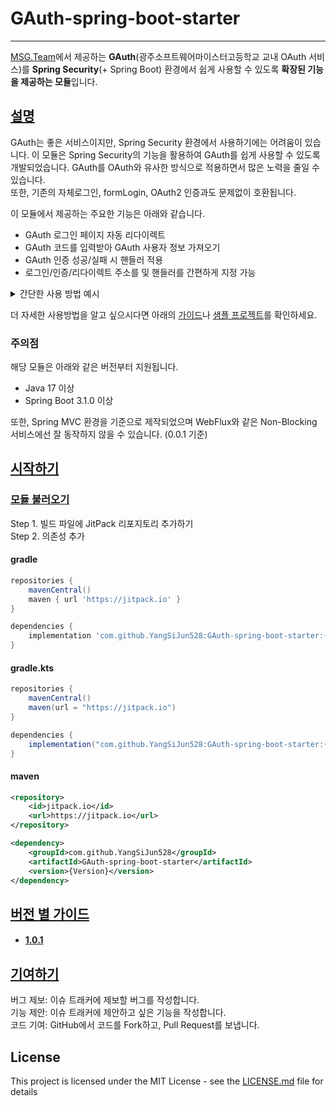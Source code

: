 # GAuth-spring-boot-starter

- - -

[MSG.Team](https://github.com/GSM-MSG)에서 제공하는 **GAuth**(광주소프트웨어마이스터고등학교 교내 OAuth 서비스)를 **Spring Security**(+ Spring
Boot) 환경에서 쉽게 사용할 수 있도록 **확장된 기능을 제공하는 모듈**입니다.

## [설명](#설명)

GAuth는 좋은 서비스이지만, Spring Security 환경에서 사용하기에는 어려움이 있습니다.
이 모듈은 Spring Security의 기능을 활용하여 GAuth를 쉽게 사용할 수 있도록 개발되었습니다.
GAuth를 OAuth와 유사한 방식으로 적용하면서 많은 노력을 줄일 수 있습니다.   
또한, 기존의 자체로그인, formLogin, OAuth2 인증과도 문제없이 호환됩니다.

이 모듈에서 제공하는 주요한 기능은 아래와 같습니다.

- GAuth 로그인 페이지 자동 리다이렉트
- GAuth 코드를 입력받아 GAuth 사용자 정보 가져오기
- GAuth 인증 성공/실패 시 핸들러 적용
- 로그인/인증/리다이렉트 주소를 및 핸들러를 간편하게 지정 가능

<details>
<summary>간단한 사용 방법 예시</summary>

#### 예시 1

```java
@Configuration
public class SecurityConfig {
    // ...
    @Bean
    public SecurityFilterChain filterChain(HttpSecurity http) throws Exception {
        http
                // ...
                .apply(gauth);
        return http.build();
    }
}
```

#### 예시 2

```java
@Configuration
public class SecurityConfig {
    // 생략
    @Bean
    public SecurityFilterChain filterChain(HttpSecurity http) throws Exception {
        http
                // ...
                .apply(gatuh
                        .loginPageUrl("/to-gauth-login-page")
                        .loginProcessingUrl("/login/code/gauth")
                        .successHandler(
                                new SimpleUrlAuthenticationSuccessHandler("/success"))
                        .failureHandler(
                                new SimpleUrlAuthenticationFailureHandler("/failure")));
        return http.build();
    }
}
```

</details>

더 자세한 사용방법을 알고 싶으시다면 아래의 [가이드](#버전-별-가이드)나 [샘플 프로젝트](https://github.com/YangSiJun528/GAuth-spring-boot-starter-sample)를
확인하세요.

### 주의점

해당 모듈은 아래와 같은 버전부터 지원됩니다.

- Java 17 이상
- Spring Boot 3.1.0 이상

또한, Spring MVC 환경을 기준으로 제작되었으며 WebFlux와 같은 Non-Blocking 서비스에선 잘 동작하지 않을 수 있습니다. (0.0.1 기준)

## [시작하기](#시작하기)

### [모듈 불러오기](#모듈-불러오기)

Step 1. 빌드 파일에 JitPack 리포지토리 추가하기  
Step 2. 의존성 추가

#### gradle

```groovy
repositories {
    mavenCentral()
    maven { url 'https://jitpack.io' }
}
```

```groovy
dependencies {
    implementation 'com.github.YangSiJun528:GAuth-spring-boot-starter:{Version}'
}
```

#### gradle.kts

```groovy
repositories {
    mavenCentral()
    maven(url = "https://jitpack.io")
}
```

```groovy
dependencies {
    implementation("com.github.YangSiJun528:GAuth-spring-boot-starter:{Version}")
}
```

#### maven

```xml
<repository>
    <id>jitpack.io</id>
    <url>https://jitpack.io</url>
</repository>
```

```xml
<dependency>
    <groupId>com.github.YangSiJun528</groupId>
    <artifactId>GAuth-spring-boot-starter</artifactId>
    <version>{Version}</version>
</dependency>
```

## [버전 별 가이드](#버전-별-가이드)

- #### [1.0.1](docs/guide/ver_100/index.md) 

## [기여하기](#기여하기)

버그 제보: 이슈 트래커에 제보할 버그를 작성합니다.  
기능 제안: 이슈 트래커에 제안하고 싶은 기능을 작성합니다.  
코드 기여: GitHub에서 코드를 Fork하고, Pull Request를 보냅니다.

## License

This project is licensed under the MIT License - see the [LICENSE.md](LICENSE.md) file for details
